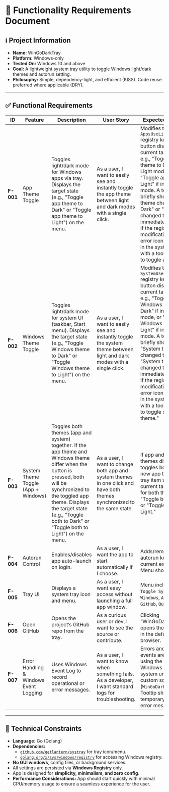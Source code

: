 # 📝 Functionality Requirements Document

## ℹ️ Project Information

- **Name:** WinGoDarkTray
- **Platform:** Windows-only
- **Tested On:** Windows 10 and above
- **Goal:** A lightweight system tray utility to toggle Windows light/dark themes and autorun setting.
- **Philosophy:** Simple, dependency-light, and efficient (KISS). Code reuse preferred where applicable (DRY).

---

## ✅ Functional Requirements

| ID     | Feature               | Description                                                                                                                                                   | User Story                                                                                              | Expected Behavior                                                                                                                                                                             |
|--------|-----------------------|---------------------------------------------------------------------------------------------------------------------------------------------------------------|---------------------------------------------------------------------------------------------------------|---------------------------------------------------------------------------------------------------------------------------------------------------------------------------------------------|
| **F-001** | App Theme Toggle      | Toggles light/dark mode for Windows apps via tray. Displays the target state (e.g., "Toggle app theme to Dark" or "Toggle app theme to Light") on the menu. | As a user, I want to easily see and instantly toggle the app theme between light and dark modes with a single click. | Modifies the `AppsUseLightTheme` registry key. The tray button displays the current target state, e.g., "Toggle app theme to Dark" if in Light mode, or "Toggle app theme to Light" if in Dark mode. A tooltip briefly shows "App theme changed to Dark" or "App theme changed to Light" for immediate feedback. If the registry key modification fails, an error icon will appear in the system tray with a tooltip: "Failed to toggle app theme." |
| **F-002** | Windows Theme Toggle  | Toggles light/dark mode for system UI (taskbar, Start menu). Displays the target state (e.g., "Toggle Windows theme to Dark" or "Toggle Windows theme to Light") on the menu. | As a user, I want to easily see and instantly toggle the system theme between light and dark modes with a single click. | Modifies the `SystemUsesLightTheme` registry key. The tray button displays the current target state, e.g., "Toggle Windows theme to Dark" if in Light mode, or "Toggle Windows theme to Light" if in Dark mode. A tooltip briefly shows "System theme changed to Dark" or "System theme changed to Light" for immediate feedback. If the registry key modification fails, an error icon will appear in the system tray with a tooltip: "Failed to toggle system theme." |
| **F-003** | System Theme Toggle (App + Windows) | Toggles both themes (app and system) together. If the app theme and Windows theme differ when the button is pressed, both will be synchronized to the toggled app theme. Displays the target state (e.g., "Toggle both to Dark" or "Toggle both to Light") on the menu. | As a user, I want to change both app and system themes in one click and have both themes synchronized to the same state. | If app and system themes differ, toggles both to the new app theme. The tray item shows the current target state for both themes, e.g., "Toggle both to Dark" or "Toggle both to Light." |
| **F-004** | Autorun Control | Enables/disables app auto-launch on login. | As a user, I want the app to start automatically if I choose. | Adds/removes autorun key for current executable. Menu shows ✅/❌. |
| **F-005** | Tray UI | Displays a system tray icon and menu. | As a user, I want easy access without launching a full app window. | Menu includes: `Toggle System`, `App`, `Windows`, `Autorun`, `GitHub`, `Quit`. |
| **F-006** | Open GitHub | Opens the project’s GitHub repo from the tray. | As a curious user or dev, I want to see the source or contribute. | Clicking “WinGoDarkTray 🔗” opens the GitHub link in the default browser. |
| **F-007** | Error Handling & Windows Event Logging | Uses Windows Event Log to record operational or error messages. | As a user, I want to know when something fails. As a developer, I want standard logs for troubleshooting. | Errors and important events are logged using the built-in Windows Event Log system under a custom source (`WinGoDarkTray`). Tooltip shows a temporary friendly error message. |

---

## 🔧 Technical Constraints

- **Language:** Go (Golang)
- **Dependencies:**
  - [`github.com/getlantern/systray`](https://github.com/getlantern/systray) for tray icon/menu.
  - [`golang.org/x/sys/windows/registry`](https://pkg.go.dev/golang.org/x/sys/windows/registry) for accessing Windows registry.
- **No GUI windows**, config files, or background services.
- All settings are persisted via **Windows Registry** only.
- App is designed for **simplicity, minimalism, and zero config**.
- **Performance Considerations:** App should start quickly with minimal CPU/memory usage to ensure a seamless experience for the user.
